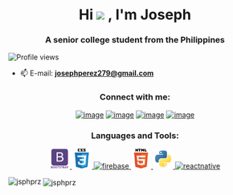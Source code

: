 <h1 align="center">Hi <a target="_blank">
    <img src="https://github.com/JayantGoel001/JayantGoel001/blob/master/GIF/Hi.gif" width="40px" />
  </a>, I'm Joseph</h1>
<h3 align="center">A senior college student from the Philippines</h3>

![Profile views](https://gpvc.arturio.dev/jsphprz)  

- 📫 E-mail: **josephperez279@gmail.com**

<h3 align="center">Connect with me:</h3>
<div align="center">

[![image](https://img.shields.io/badge/LinkedIn-0077B5?style=for-the-badge&logo=linkedin&logoColor=white)](https://www.linkedin.com/in/jsphprz/)
[![image](https://img.shields.io/badge/Instagram-E4405F?style=for-the-badge&logo=instagram&logoColor=white)](https://www.instagram.com/jsphprz_/)
[![image](https://img.shields.io/badge/Twitter-1DA1F2?style=for-the-badge&logo=twitter&logoColor=white)](https://twitter.com/jsphprz)
[![image](https://img.shields.io/badge/Gmail-D14836?style=for-the-badge&logo=gmail&logoColor=white)](mailto:produtor.josephperez279@gmail.com)
  
</div>

<h3 align="center">Languages and Tools:</h3>
<p align="center"> <a href="https://getbootstrap.com" target="_blank"> <img src="https://raw.githubusercontent.com/devicons/devicon/master/icons/bootstrap/bootstrap-plain-wordmark.svg" alt="bootstrap" width="40" height="40"/> </a> <a href="https://www.w3schools.com/css/" target="_blank"> <img src="https://raw.githubusercontent.com/devicons/devicon/master/icons/css3/css3-original-wordmark.svg" alt="css3" width="40" height="40"/> </a> <a href="https://firebase.google.com/" target="_blank"> <img src="https://www.vectorlogo.zone/logos/firebase/firebase-icon.svg" alt="firebase" width="40" height="40"/> </a> <a href="https://www.w3.org/html/" target="_blank"> <img src="https://raw.githubusercontent.com/devicons/devicon/master/icons/html5/html5-original-wordmark.svg" alt="html5" width="40" height="40"/> </a> <a href="https://www.python.org" target="_blank"> <img src="https://raw.githubusercontent.com/devicons/devicon/master/icons/python/python-original.svg" alt="python" width="40" height="40"/> </a> <a href="https://reactnative.dev/" target="_blank"> <img src="https://reactnative.dev/img/header_logo.svg" alt="reactnative" width="40" height="40"/> </a> </p>

<p><img align="left" src="https://github-readme-stats.vercel.app/api/top-langs?username=jsphprz&show_icons=true&locale=en&layout=compact" alt="jsphprz" /></p>

<p>&nbsp;<img align="center" src="https://github-readme-stats.vercel.app/api?username=jsphprz&show_icons=true&locale=en" alt="jsphprz" /></p>
